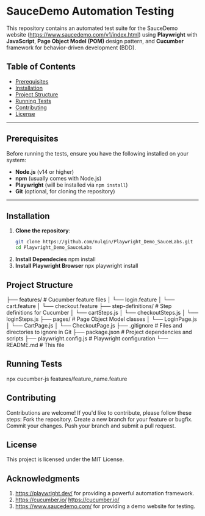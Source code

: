 # SauceDemo Automation Testing

This repository contains an automated test suite for the SauceDemo website (https://www.saucedemo.com/v1/index.html) using **Playwright** with **JavaScript**, **Page Object Model (POM)** design pattern, and **Cucumber** framework for behavior-driven development (BDD).

## Table of Contents
- [Prerequisites](#prerequisites)
- [Installation](#installation)
- [Project Structure](#project-structure)
- [Running Tests](#running-tests)
- [Contributing](#contributing)
- [License](#license)

---

## Prerequisites

Before running the tests, ensure you have the following installed on your system:

- **Node.js** (v14 or higher)
- **npm** (usually comes with Node.js)
- **Playwright** (will be installed via `npm install`)
- **Git** (optional, for cloning the repository)

---

## Installation

1. **Clone the repository**:
   ```bash
   git clone https://github.com/nulqin/Playwright_Demo_SauceLabs.git
   cd Playwright_Demo_SauceLabs
2. **Install Dependecies**
    npm install
3. **Install Playwright Browser**
    npx playwright install

## Project Structure 
├── features/               # Cucumber feature files
│   └── login.feature
│   └── cart.feature
│   └── checkout.feature
├── step-definitions/       # Step definitions for Cucumber
│   └── cartSteps.js
│   └── checkoutSteps.js
│   └── loginSteps.js
├── pages/                  # Page Object Model classes
│   └── LoginPage.js
│   └── CartPage.js
│   └── CheckoutPage.js
├── .gitignore              # Files and directories to ignore in Git
├── package.json            # Project dependencies and scripts
├── playwright.config.js    # Playwright configuration
└── README.md               # This file

## Running Tests 
npx cucumber-js features/feature_name.feature

## Contributing 
Contributions are welcome! If you'd like to contribute, please follow these steps:
Fork the repository.
Create a new branch for your feature or bugfix.
Commit your changes.
Push your branch and submit a pull request.

## License 
This project is licensed under the MIT License.

## Acknowledgments
1. https://playwright.dev/ for providing a powerful automation framework.
2. https://cucumber.io/ https://cucumber.io/
3. https://www.saucedemo.com/ for providing a demo website for testing.
